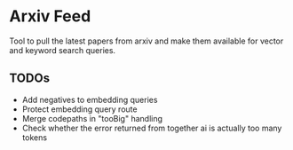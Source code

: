 # Arxiv Feed
Tool to pull the latest papers from arxiv and make them available for vector and keyword search queries.



## TODOs
- Add negatives to embedding queries
- Protect embedding query route
- Merge codepaths in "tooBig" handling
- Check whether the error returned from together ai is actually too many tokens
